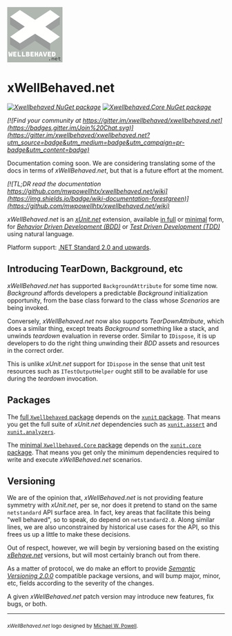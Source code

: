 <img src="assets/xwellbehaved_dotnet_256x256.png" width="128" />

# xWellBehaved.net

_[![Xwellbehaved NuGet package](https://img.shields.io/nuget/v/Xwellbehaved.svg?label=Xwellbehaved%20NuGet%20Package)](https://nuget.org/packages/Xwellbehaved)_
_[![Xwellbehaved.Core NuGet package](https://img.shields.io/nuget/v/Xwellbehaved.Core.svg?label=Xwellbehaved.Core%20NuGet%20Package)](https://nuget.org/packages/Xwellbehaved.Core)_

_[![Find your community at https://gitter.im/xwellbehaved/xwellbehaved.net](https://badges.gitter.im/Join%20Chat.svg)](https://gitter.im/xwellbehaved/xwellbehaved.net?utm_source=badge&utm_medium=badge&utm_campaign=pr-badge&utm_content=badge)_

Documentation coming soon. We are considering translating some of the docs in terms of *xWellBehaved.net*, but that is a future effort at the moment.

_[![TL;DR read the documentation https://github.com/mwpowellhtx/xwellbehaved.net/wiki](https://img.shields.io/badge/wiki-documentation-forestgreen)](https://github.com/mwpowellhtx/xwellbehaved.net/wiki)_

*xWellBehaved.net* is an [*xUnit.net*](https://github.com/xunit/xunit) extension, available [in full](https://nuget.org/packages/Xwellbehaved) or [minimal](https://nuget.org/packages/Xwellbehaved.Core) form, for [*Behavior Driven Development (BDD)*](https://en.wikipedia.org/wiki/Behavior-driven_development) or [*Test Driven Development (TDD)*](https://en.wikipedia.org/wiki/Test-driven_development) using natural language.

Platform support: [.NET Standard 2.0 and upwards](https://docs.microsoft.com/en-us/dotnet/standard/net-standard).

## Introducing TearDown, Background, etc

*xWellBehaved.net* has supported `BackgroundAttribute` for some time now. *Background* affords developers a predictable *Background* initialization opportunity, from the base class forward to the class whose *Scenarios* are being invoked.

Conversely, *xWellBehaved.net* now also supports *TearDownAttribute*, which does a similar thing, except treats *Background* something like a stack, and unwinds *teardown* evaluation in reverse order. Similar to `IDispose`, it is up developers to do the right thing unwinding their *BDD* assets and resources in the correct order.

This is unlike *xUnit.net* support for `IDispose` in the sense that unit test resources such as `ITestOutputHelper` ought still to be available for use during the *teardown* invocation.

## Packages

The [full `Xwellbehaved` package](https://nuget.org/packages/Xwellbehaved) depends on the [`xunit` package](https://nuget.org/packages/xunit). That means you get the full suite of *xUnit.net* dependencies such as [`xunit.assert`](https://nuget.org/packages/xunit.assert) and [`xunit.analyzers`](https://nuget.org/packages/xunit.analyzers).

The [minimal `Xwellbehaved.Core` package](https://nuget.org/packages/Xwellbehaved.Core) depends on the [`xunit.core` package](https://nuget.org/packages/xunit.core). That means you get only the minimum dependencies required to write and execute *xWellBehaved.net* scenarios.

## Versioning

We are of the opinion that, *xWellBehaved.net* is not providing feature symmetry with *xUnit.net*, per se, nor does it pretend to stand on the same `netstandard` API surface area. In fact, key areas that facilitate this being "well behaved", so to speak, do depend on `netstandard2.0`. Along similar lines, we are also unconstrained by historical use cases for the API, so this frees us up a little to make these decisions.

Out of respect, however, we will begin by versioning based on the existing [*xBehave.net*](https://nuget.org/packages/xbehave) versions, but will most certainly branch out from there.

As a matter of protocol, we do make an effort to provide [*Semantic Versioning 2.0.0*](https://semver.org/spec/v2.0.0.html) compatible package versions, and will bump major, minor, etc, fields according to the severity of the changes.

A given *xWellBehaved.net* patch version may introduce new features, fix bugs, or both.

---

<sub>*xWellBehaved.net* logo designed by [Michael W. Powell](https://github.com/mwpowellhtx).</sub>
